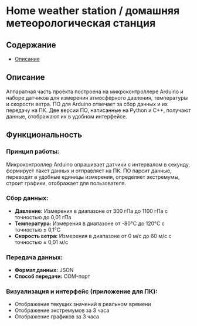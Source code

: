 # Home weather station / домашняя метеорологическая станция

## Содержание
- [Описание](#Описание)



## Описание

Аппаратная часть проекта построена на микроконтроллере Arduino и наборе датчиков для измерения атмосферного давления, температуры и скорости ветра. ПО для Arduino отвечает за сбор данных и их передачу на ПК. Две версии ПО, написанные на Python и C++, получают данные, отображают их в удобном интерфейсе.

## Функциональность

### Принцип работы:

Микроконтроллер Arduino опрашивает датчики с интервалом в секунду, формирует пакет данных и отправляет на ПК. ПО парсит данные, переводит в удобные единицы измерения, определяет экстремумы, строит графики, отображает для пользователя.

### Сбор данных:
- **Давление:** Измерения в диапазоне от 300 гПа до 1100 гПа с точностью до 0,01 гПа
- **Температура:** Измерения в диапазоне от -80°C до 120°C с точностью ± 0,1°C
- **Скорость ветра:** Измерения в диапазоне от 0 м/с до 60 м/с с точностью ± 0,01 м/с

### Передача данных:
- **Формат данных:** JSON
- **Способ передачи:** COM-порт

### Визуализация и интерфейс (приложение для ПК):
- Отображение текущих значений в реальном времени
- Отображение экстремумов за 3 часа
- Отображение графиков за 3 часа



